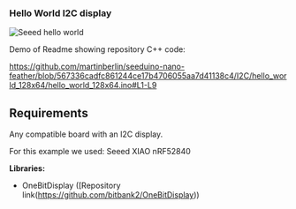### Hello World I2C display

![Seeed hello world](/assets/hello_world_128x64.jpg)


Demo of Readme showing repository C++ code:

https://github.com/martinberlin/seeduino-nano-feather/blob/567336cadfc861244ce17b4706055aa7d41138c4/I2C/hello_world_128x64/hello_world_128x64.ino#L1-L9

## Requirements

Any compatible board with an I2C display.   

For this example we used:   Seeed XIAO nRF52840
  
**Libraries:**  

- OneBitDisplay ([Repository link(https://github.com/bitbank2/OneBitDisplay))
